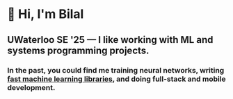 # 👋 Hi, I'm Bilal

## UWaterloo SE '25 — I like working with ML and systems programming projects.

### In the past, you could find me training neural networks, writing [fast machine learning libraries](https://github.com/bkkaggle/L2), and doing full-stack and mobile development.
